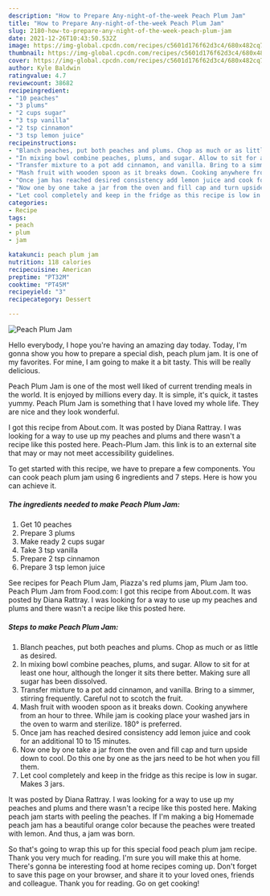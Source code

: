 ```yaml
---
description: "How to Prepare Any-night-of-the-week Peach Plum Jam"
title: "How to Prepare Any-night-of-the-week Peach Plum Jam"
slug: 2180-how-to-prepare-any-night-of-the-week-peach-plum-jam
date: 2021-12-26T10:43:50.532Z
image: https://img-global.cpcdn.com/recipes/c5601d176f62d3c4/680x482cq70/peach-plum-jam-recipe-main-photo.jpg
thumbnail: https://img-global.cpcdn.com/recipes/c5601d176f62d3c4/680x482cq70/peach-plum-jam-recipe-main-photo.jpg
cover: https://img-global.cpcdn.com/recipes/c5601d176f62d3c4/680x482cq70/peach-plum-jam-recipe-main-photo.jpg
author: Kyle Baldwin
ratingvalue: 4.7
reviewcount: 38682
recipeingredient:
- "10 peaches"
- "3 plums"
- "2 cups sugar"
- "3 tsp vanilla"
- "2 tsp cinnamon"
- "3 tsp lemon juice"
recipeinstructions:
- "Blanch peaches, put both peaches and plums. Chop as much or as little as desired."
- "In mixing bowl combine peaches, plums, and sugar. Allow to sit for at least one hour, although the longer it sits there better. Making sure all sugar has been dissolved."
- "Transfer mixture to a pot add cinnamon, and vanilla. Bring to a simmer, stirring frequently. Careful not to scotch the fruit."
- "Mash fruit with wooden spoon as it breaks down. Cooking anywhere from an hour to three. While jam is cooking place your washed jars in the oven to warm and sterilize. 180° is preferred."
- "Once jam has reached desired consistency add lemon juice and cook for an additional 10 to 15 minutes."
- "Now one by one take a jar from the oven and fill cap and turn upside down to cool. Do this one by one as the jars need to be hot when you fill them."
- "Let cool completely and keep in the fridge as this recipe is low in sugar. Makes 3 jars."
categories:
- Recipe
tags:
- peach
- plum
- jam

katakunci: peach plum jam 
nutrition: 118 calories
recipecuisine: American
preptime: "PT32M"
cooktime: "PT45M"
recipeyield: "3"
recipecategory: Dessert

---
```



![Peach Plum Jam](https://img-global.cpcdn.com/recipes/c5601d176f62d3c4/680x482cq70/peach-plum-jam-recipe-main-photo.jpg)

Hello everybody, I hope you're having an amazing day today. Today, I'm gonna show you how to prepare a special dish, peach plum jam. It is one of my favorites. For mine, I am going to make it a bit tasty. This will be really delicious.

Peach Plum Jam is one of the most well liked of current trending meals in the world. It is enjoyed by millions every day. It is simple, it's quick, it tastes yummy. Peach Plum Jam is something that I have loved my whole life. They are nice and they look wonderful.

I got this recipe from About.com. It was posted by Diana Rattray. I was looking for a way to use up my peaches and plums and there wasn't a recipe like this posted here. Peach-Plum Jam. this link is to an external site that may or may not meet accessibility guidelines.


To get started with this recipe, we have to prepare a few components. You can cook peach plum jam using 6 ingredients and 7 steps. Here is how you can achieve it.

<!--inarticleads1-->

##### The ingredients needed to make Peach Plum Jam:

1. Get 10 peaches
1. Prepare 3 plums
1. Make ready 2 cups sugar
1. Take 3 tsp vanilla
1. Prepare 2 tsp cinnamon
1. Prepare 3 tsp lemon juice


See recipes for Peach Plum Jam, Piazza's red plums jam, Plum Jam too. Peach Plum Jam from Food.com: I got this recipe from About.com. It was posted by Diana Rattray. I was looking for a way to use up my peaches and plums and there wasn't a recipe like this posted here. 

<!--inarticleads2-->

##### Steps to make Peach Plum Jam:

1. Blanch peaches, put both peaches and plums. Chop as much or as little as desired.
1. In mixing bowl combine peaches, plums, and sugar. Allow to sit for at least one hour, although the longer it sits there better. Making sure all sugar has been dissolved.
1. Transfer mixture to a pot add cinnamon, and vanilla. Bring to a simmer, stirring frequently. Careful not to scotch the fruit.
1. Mash fruit with wooden spoon as it breaks down. Cooking anywhere from an hour to three. While jam is cooking place your washed jars in the oven to warm and sterilize. 180° is preferred.
1. Once jam has reached desired consistency add lemon juice and cook for an additional 10 to 15 minutes.
1. Now one by one take a jar from the oven and fill cap and turn upside down to cool. Do this one by one as the jars need to be hot when you fill them.
1. Let cool completely and keep in the fridge as this recipe is low in sugar. Makes 3 jars.


It was posted by Diana Rattray. I was looking for a way to use up my peaches and plums and there wasn't a recipe like this posted here. Making peach jam starts with peeling the peaches. If I'm making a big Homemade peach jam has a beautiful orange color because the peaches were treated with lemon. And thus, a jam was born. 

So that's going to wrap this up for this special food peach plum jam recipe. Thank you very much for reading. I'm sure you will make this at home. There's gonna be interesting food at home recipes coming up. Don't forget to save this page on your browser, and share it to your loved ones, friends and colleague. Thank you for reading. Go on get cooking!
